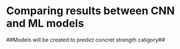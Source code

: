 # Comparing results between CNN and ML models
##Models will be created to predict concret strength catigory##
